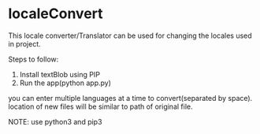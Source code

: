 # localeConvert
This locale converter/Translator can be used for changing the locales used in project.

Steps to follow:

1. Install textBlob using PIP
2. Run the app(python app.py)

you can enter multiple languages at a time to convert(separated by space).
location of new files will be similar to path of original file.

NOTE: use python3 and pip3
